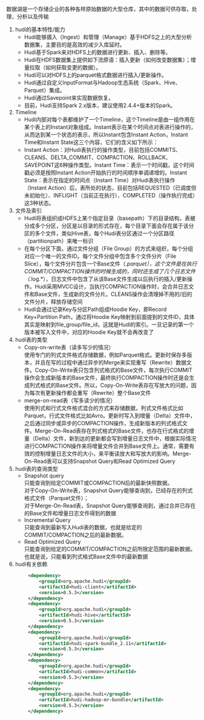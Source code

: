 数据湖是一个存储企业的各种各样原始数据的大型仓库，其中的数据可供存取，处理，分析以及传输
1. hudi的基本特性/能力  
    * Hudi能够摄入（Ingest）和管理（Manage）基于HDFS之上的大型分析数据集，主要目的是高效的减少入库延时。  
    * Hudi基于Spark来对HDFS上的数据进行更新、插入、删除等。  
    * Hudi在HDFS数据集上提供如下流原语：插入更新（如何改变数据集）；增量拉取（如何获取变更的数据）。  
    * Hudi可以对HDFS上的parquet格式数据进行插入/更新操作。  
    * Hudi通过自定义InputFormat与Hadoop生态系统（Spark、Hive、Parquet）集成。  
    * Hudi通过Savepoint来实现数据恢复。  
    * 目前，Hudi支持Spark 2.x版本，建议使用2.4.4+版本的Spark。
2. Timeline
    * Hudi内部对每个表都维护了一个Timeline，这个Timeline是由一组作用在某个表上的Instant对象组成。Instant表示在某个时间点对表进行操作的，从而达到某一个状态的表示，所以Instant包含Instant Action，Instant Time和Instant State这三个内容，它们的含义如下所示：
    * Instant Action：对Hudi表执行的操作类型，目前包括COMMITS、CLEANS、DELTA_COMMIT、COMPACTION、ROLLBACK、SAVEPOINT这6种操作类型。Instant Time：表示一个时间戳，这个时间戳必须是按照Instant Action开始执行的时间顺序单调递增的。Instant State：表示在指定的时间点（Instant Time）对Hudi表执行操作（Instant Action）后，表所处的状态，目前包括REQUESTED（已调度但未初始化）、INFLIGHT（当前正在执行）、COMPLETED（操作执行完成）这3种状态。
3. 文件及索引
    * Hudi将表组织成HDFS上某个指定目录（basepath）下的目录结构，表被分成多个分区，分区是以目录的形式存在，每个目录下面会存在属于该分区的多个文件，类似Hive表，每个Hudi表分区通过一个分区路径（partitionpath）来唯一标识
    * 在每个分区下面，通过文件分组（File Group）的方式来组织，每个分组对应一个唯一的文件ID。每个文件分组中包含多个文件分片（File Slice），每个文件分片包含一个Base文件（*.parquet），这个文件是在执行COMMIT/COMPACTION操作的时候生成的，同时还生成了几个日志文件（*.log.*），日志文件中包含了从该Base文件生成以后执行的插入/更新操作。Hudi采用MVCC设计，当执行COMPACTION操作时，会合并日志文件和Base文件，生成新的文件分片。CLEANS操作会清理掉不用的/旧的文件分片，释放存储空间
    * Hudi会通过记录Key与分区Path组成Hoodie Key，即Record Key+Partition Path，通过将Hoodie Key映射到前面提到的文件ID，具体其实是映射到file_group/file_id，这就是Hudi的索引。一旦记录的第一个版本被写入文件中，对应的Hoodie Key就不会再改变了
4. hudi表的类型
    * Copy-on-write表（读多写少的情况）  
    使用专门的列式文件格式存储数据，例如Parquet格式。更新时保存多版本，并且在写的过程中通过异步的Merge来实现重写（Rewrite）数据文件。Copy-On-Write表只包含列式格式的Base文件，每次执行COMMIT操作会生成新版本的Base文件，最终执行COMPACTION操作时还是会生成列式格式的Base文件。所以，Copy-On-Write表存在写放大的问题，因为每次有更新操作都会重写（Rewrite）整个Base文件
    * merge-on-read表（写多读少的情况）  
    使用列式和行式文件格式混合的方式来存储数据，列式文件格式比如Parquet，行式文件格式比如Avro。更新时写入到增量（Delta）文件中，之后通过同步或异步的COMPACTION操作，生成新版本的列式格式文件。Merge-On-Read表存在列式格式的Base文件，也存在行式格式的增量（Delta）文件，新到达的更新都会写到增量日志文件中，根据实际情况进行COMPACTION操作来将增量文件合并到Base文件上。通常，需要有效的控制增量日志文件的大小，来平衡读放大和写放大的影响。Merge-On-Read表可以支持Snapshot Query和Read Optimized Query
5. hudi表的查询类型
    * Snapshot query  
    只能查询到给定COMMIT或COMPACTION后的最新快照数据。  
    对于Copy-On-Write表，Snapshot Query能够查询到，已经存在的列式格式文件（Parquet文件）；  
    对于Merge-On-Read表，Snapshot Query能够查询到，通过合并已存在的Base文件和增量日志文件得到的数据
    * Incremental Query  
    只能查询到最新写入Hudi表的数据，也就是给定的COMMIT/COMPACTION之后的最新数据。
    * Read Optimized Query  
    只能查询到给定的COMMIT/COMPACTION之前所限定范围的最新数据。也就是说，只能看到列式格式Base文件中的最新数据
6. hudi有关依赖
```xml
        <dependency>
            <groupId>org.apache.hudi</groupId>
            <artifactId>hudi-client</artifactId>
            <version>0.5.3</version>
        </dependency>
        <dependency>
            <groupId>org.apache.hudi</groupId>
            <artifactId>hudi-hive</artifactId>
            <version>0.5.3</version>
        </dependency>
        <dependency>
            <groupId>org.apache.hudi</groupId>
            <artifactId>hudi-spark-bundle_2.11</artifactId>
            <version>0.5.3</version>
        </dependency>
        <dependency>
            <groupId>org.apache.hudi</groupId>
            <artifactId>hudi-common</artifactId>
            <version>0.5.3</version>
        </dependency>
        <dependency>
            <groupId>org.apache.hudi</groupId>
            <artifactId>hudi-hadoop-mr-bundle</artifactId>
            <version>0.5.3</version>
        </dependency>
```

